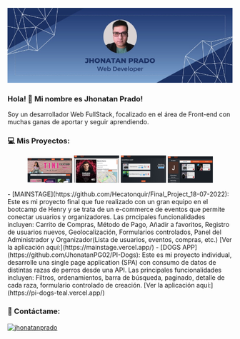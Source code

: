 
![Imagen Banner](src/banner.jpeg)
### Hola! 👋 Mi nombre es Jhonatan Prado!

Soy un desarrollador Web FullStack, focalizado en el área de Front-end con muchas ganas de aportar y seguir aprendiendo. 

### 💻 Mis Proyectos:

<p align="center">
  <img width='20%' src='https://raw.githubusercontent.com/JhonatanPG02/JhonatanPG02/main/src/main1.jpeg' alt='photo' />

  <img width='20%' src='https://raw.githubusercontent.com/JhonatanPG02/JhonatanPG02/main/src/main2.jpeg' alt='photo' />

  <img width='20%' src='https://raw.githubusercontent.com/JhonatanPG02/JhonatanPG02/main/src/main3.jpeg' alt='photo' />

  <img width='20%' src='https://raw.githubusercontent.com/JhonatanPG02/JhonatanPG02/main/src/main4.jpeg' alt='photo' />
</p>
- [MAINSTAGE](https://github.com/Hecatonquir/Final_Project_18-07-2022):
Este es mi proyecto final que fue realizado con un gran equipo en el bootcamp de Henry y se trata de un e-commerce de eventos que permite conectar usuarios y organizadores.  Las prncipales funcionalidades incluyen: Carrito de Compras, Método de Pago, Añadir a favoritos, Registro de usuarios nuevos, Geolocalización, Formularios controlados, Panel del Administrador y Organizador(Lista de usuarios, eventos, compras, etc.)
[Ver la aplicación aquí:](https://mainstage.vercel.app/)
- [DOGS APP](https://github.com/JhonatanPG02/PI-Dogs):
Este es mi proyecto individual, desarrolle una single page application (SPA) con consumo de datos de distintas razas de perros desde una API. Las principales funcionalidades incluyen: Filtros, ordenamientos, barra de búsqueda, paginado, detalle de cada raza, formulario controlado de creación.
[Ver la aplicación aquí:](https://pi-dogs-teal.vercel.app/)


### 📧 Contáctame:
<p align="left">
<a href="https://www.linkedin.com/in/jhonatan-prado-fullstack/" target='_blank'> <img align="center" src="https://raw.githubusercontent.com/rahuldkjain/github-profile-readme-generator/master/src/images/icons/Social/linked-in-alt.svg" alt="jhonatanprado" height="30" width="40" /></a>
</p>



<!--
**JhonatanPG02/JhonatanPG02** is a ✨ _special_ ✨ repository because its `README.md` (this file) appears on your GitHub profile.

Here are some ideas to get you started:

- 🔭 I’m currently working on ...
- 🌱 I’m currently learning ...
- 👯 I’m looking to collaborate on ...
- 🤔 I’m looking for help with ...
- 💬 Ask me about ...
- 📫 How to reach me: ...
- 😄 Pronouns: ...
- ⚡ Fun fact: ...
-->
